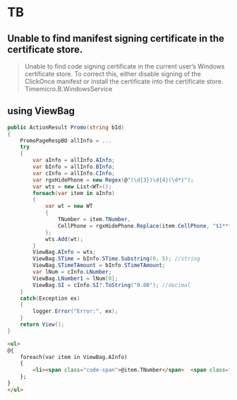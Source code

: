 # TB

## Unable to find manifest signing certificate in the certificate store.
> Unable to find code signing certificate in the current user’s Windows certificate store. To correct this, either disable signing of the ClickOnce manifest or install the certificate into the certificate store.	Timemicro.B.WindowsService			
> 


## using ViewBag
````c#
public ActionResult Promo(string bId)
{
    PromoPageRespBO allInfo = ...
    try
    {
        var aInfo = allInfo.AInfo;
        var bInfo = allInfo.BInfo;
        var cInfo = allInfo.CInfo;
        var rgxHidePhone = new Regex(@"(\d{3})\d{4}(\d*)");
        var wts = new List<WT>();
        foreach(var item in aInfo)
        {
            var wt = new WT
            {
                TNumber = item.TNumber,
                CellPhone = rgxHidePhone.Replace(item.CellPhone, "$1****$2")
            };
            wts.Add(wt);
        }
        ViewBag.AInfo = wts;
        ViewBag.STime = bInfo.STime.Substring(0, 5); //string
        ViewBag.STimeTAmount = bInfo.STimeTAmount;
        var lNum = cInfo.LNumber;
        ViewBag.LNumber1 = lNum[0];
        ViewBag.SI = cInfo.SI?.ToString("0.00"); //decimal
    }
    catch(Exception ex)
    {
        logger.Error("Error:", ex);
    }
    return View();
}
````
````html
<ul>
@{
    foreach(var item in ViewBag.AInfo)
    {
        <li><span class="code-span">@item.TNumber</span>  <span class="float-right">@item.CellPhone</span></li>
    };
}
</ul>
````

